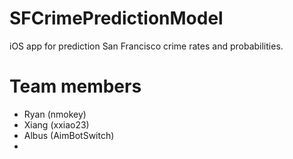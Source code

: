 # SFCrimePredictionModel
iOS app for prediction San Francisco crime rates and probabilities.

# Team members
- Ryan (nmokey)
- Xiang (xxiao23)
- Albus (AimBotSwitch)
- 
